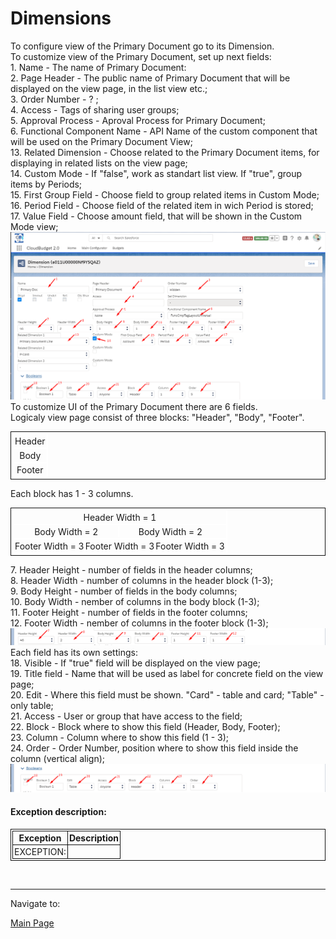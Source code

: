 <html>
<body>

<head>
    <meta charset="UTF-8">
    <title>Budget App</title>
</head>

<style>
    .exNAme {
        color: red;
        font-weight: bold;
    }
    table, th, td {
  		border: 1px solid #111;
  		border-collapse: collapse;
  		padding: 2px;
	}
</style>
<script src="https://ajax.googleapis.com/ajax/libs/jquery/2.2.0/jquery.min.js"></script>
<h1>Dimensions</h1>
<div>
To configure view of the Primary Document go to its Dimension.<br/>
To customize view of the Primary Document, set up next fields:<br/>
1. Name - The name of Primary Document:<br/>
2. Page Header - The public name of Primary Document that will be displayed on the view page, in the list view etc.;<br/>
3. Order Number - ? ;<br/>
4. Access - Tags of sharing user groups;<br/>
5. Approval Process - Aproval Process for Primary Document;<br/>
6. Functional Component Name - API Name of the custom component that will be used on the Primary Document View;<br/>
13. Related Dimension - Choose related to the Primary Document items, for displaying in related lists on the view page;<br/>
14. Custom Mode - If "false", work as standart list view. If "true", group items by Periods;<br/>
15. First Group Field - Choose field to group related items in Custom Mode;<br/>
16. Period Field - Choose field of the related item in wich Period is stored;<br/>
17. Value Field - Choose amount field, that will be shown in the Custom Mode view;<br/>
<img src="images/Dim1.png" alt="Creating of the Primary Dimension">
<br/>
To customize UI of the Primary Document there are 6 fields.<br/>
Logicaly view page consist of three blocks: "Header", "Body", "Footer".<br/>
<table width="300px">
	<tbody>
		<tr style="border: 2px solid white;"><td align="center">Header</td></tr>
		<tr style="border: 2px solid white;"><td align="center">Body</td></tr>
		<tr style="border: 2px solid white;"><td align="center">Footer</td></tr>
	</tbody>
</table>
Each block has 1 - 3 columns.<br/>
<table border="1" width="400px">
	<tbody>
		<tr><td colspan="3" style="border: 2px solid white;" align="center">Header Width = 1</td></tr>
		<tr>
			<td colspan="3" style="border: 2px solid white;" align="center">
				<div style="display: flex;">
				<div style="width: 49%;border-right: 2px solid white;">Body Width = 2</div>
				<div style="width: 49%;">Body Width = 2</div>
				</div>
			</td>			
		</tr>
		<tr>
			<td style="border: 2px solid white;" align="center">
				<div style="display: flex;">
					<div style="width: 33%;border-right: 2px solid white;">Footer Width = 3</div>
					<div style="width: 33%;border-right: 2px solid white;">Footer Width = 3</div>
					<div style="width: 33%;">Footer Width = 3</div>
				</div>
			</td>
		</tr>
	</tbody>
</table>
7. Header Height - number of fields in the header columns;<br/>
8. Header Width - number of columns in the header block (1-3);<br/>
9. Body Height - number of fields in the body columns;<br/>
10. Body Width - nember of columns in the body block (1-3);<br/>
11. Footer Height - number of fields in the footer columns;<br/>
12. Footer Width - nember of columns in the footer block (1-3);<br/>
<img src="images/Dim2.png" alt="Creating of the Primary Dimension">
<br/>
Each field has its own settings:<br/>
18. Visible - If "true" field will be displayed on the view page;<br/>
19. Title field - Name that will be used as label for concrete field on the view page;<br/>
20. Edit - Where this field must be shown. "Card" - table and card; "Table" - only table;<br/>
21. Access - User or group that have access to the field;<br/>
22. Block - Block where to show this field (Header, Body, Footer);<br/>
23. Column - Column where to show this field (1 - 3);<br/>
24. Order - Order Number, position where to show this field inside the column (vertical align);<br/>
<img src="images/Dim3.png" alt="Creating of the Primary Dimension">

<br/>
<h4>Exception description:</h4>
<table style="width: 100%">
	<tr>
		<th>Exception</th>
		<th>Description</th>
	</tr>
	<tr>
		<td><span class="exName">EXCEPTION: </span></td>
		<td> </td>
	</tr>
</table>

<br/>
<hr/>
<div>
    Navigate to:
   <p></p><p><a href="https://fallentol.github.io/CloudBudget/CB2/CBCore">Main Page</a></p><p></p>
</div>

<button onclick="topFunction()" id="myBtn" title="Go to top">Top</button>

<script>
var mybutton = document.getElementById("myBtn");
window.onscroll = function() {scrollFunction()};
function scrollFunction() {
    mybutton.style.display = document.body.scrollTop > 20 || document.documentElement.scrollTop > 20 ? "block" : "none";
}
function topFunction() {
  document.body.scrollTop = 0;
  document.documentElement.scrollTop = 0;
}
</script>

<style>
#myBtn {
  display: none;
  position: fixed;
  bottom: 20px;
  right: 30px;
  z-index: 99;
  font-size: 18px;
  border: 1px solid #b5e853;
  outline: none;
  background-color: #171717;
  color: #b5e853;
  cursor: pointer;
  padding: 15px;
  border-radius: 4px;
}

#myBtn:hover {
  background-color: #181818;
}
</style>

</body>
</html>
